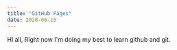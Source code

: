 ```yaml
---
title: "GitHub Pages"
date: 2020-06-15
---
```


Hi all, 
Right now I'm doing my best to learn github and git.
